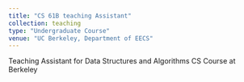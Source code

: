 ```yaml
---
title: "CS 61B teaching Assistant"
collection: teaching
type: "Undergraduate Course"
venue: "UC Berkeley, Department of EECS"
---
```


Teaching Assistant for Data Structures and Algorithms CS Course at Berkeley
